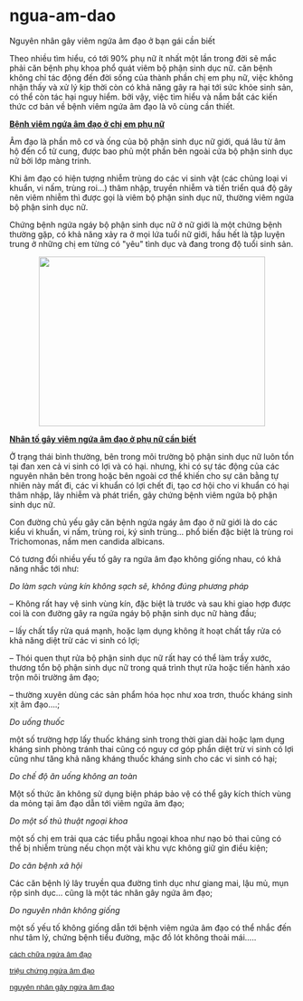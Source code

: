 # ngua-am-dao
<p>Nguyên nhân gây viêm ngứa âm đạo ở bạn gái cần biết</p>

<p>Theo nhiều tìm hiểu, có tới 90% phụ nữ ít nhất một lần trong đời sẽ mắc phải căn bệnh phụ khoa phổ quát viêm bộ phận sinh dục nữ. căn bệnh không chỉ tác động đến đời sống của thành phần chị em phụ nữ, việc không nhận thấy và xử lý kịp thời còn có khả năng gây ra hại tới sức khỏe sinh sản, có thể còn tác hại nguy hiểm. bởi vậy, việc tìm hiểu và nắm bắt các kiến thức cơ bản về bệnh viêm ngứa âm đạo là vô cùng cần thiết.</p>

<p><u><strong>Bệnh viêm ngứa âm đạo ở chị em phụ nữ</strong></u></p>

<p>Âm đạo là phần mô cơ và ống của bộ phận sinh dục nữ giới, quá lâu từ âm hộ đến cổ tử cung, được bao phủ một phần bên ngoài cửa bộ phận sinh dục nữ bởi lớp màng trinh.</p>

<p>Khi âm đạo có hiện tượng nhiễm trùng do các vi sinh vật (các chủng loại vi khuẩn, vi nấm, trùng roi&hellip;) thâm nhập, truyền nhiễm và tiến triển quá độ gây nên viêm nhiễm thì được gọi là viêm bộ phận sinh dục nữ, thường viêm ngứa bộ phận sinh dục nữ.</p>

<p>Chứng bệnh ngứa ngáy bộ phận sinh dục nữ ở nữ giới là một chứng bệnh thường gặp, có khả năng xảy ra ở mọi lứa tuổi nữ giới, hầu hết là tập luyện trung ở những chị em từng có &quot;yêu&quot; tình dục và đang trong độ tuổi sinh sản.</p>

<p style="text-align: center;"><img alt="" src="https://znews-photo-td.zadn.vn/w660/Uploaded/lepx/2018_04_24/Nguyen_nhan_trieu_chung_va_cach_ngua_viem_am_dao_1.jpg" style="height:300px; width:400px" /></p>

<p><u><strong>Nhân tố gây viêm ngứa âm đạo ở phụ nữ cần biết</strong></u></p>

<p>Ở trạng thái bình thường, bên trong môi trường bộ phận sinh dục nữ luôn tồn tại đan xen cả vi sinh có lợi và có hại. nhưng, khi có sự tác động của các nguyên nhân bên trong hoặc bên ngoài cơ thể khiến cho sự cân bằng tự nhiên này mất đi, các vi khuẩn có lợi chết đi, tạo cơ hội cho vi khuẩn có hại thâm nhập, lây nhiễm và phát triển, gây chứng bệnh viêm ngứa bộ phận sinh dục nữ.</p>

<p>Con đường chủ yếu gây căn bệnh ngứa ngáy âm đạo ở nữ giới là do các kiểu vi khuẩn, vi nấm, trùng roi, ký sinh trùng&hellip; phổ biến đặc biệt là trùng roi Trichomonas, nấm men candida albicans.</p>

<p>Có tương đối nhiều yếu tố gây ra ngứa âm đạo không giống nhau, có khả năng nhắc tới như:</p>

<p><em>Do làm sạch vùng kín không sạch sẽ, không đúng phương pháp</em></p>

<p>&ndash; Không rất hay vệ sinh vùng kín, đặc biệt là trước và sau khi giao hợp được coi là con đường gây ra ngứa ngáy bộ phận sinh dục nữ hàng đầu;</p>

<p>&ndash; lấy chất tẩy rửa quá mạnh, hoặc lạm dụng không ít hoạt chất tẩy rửa có khả năng diệt trừ các vi sinh có lợi;</p>

<p>&ndash; Thói quen thụt rửa bộ phận sinh dục nữ rất hay có thể làm trầy xước, thương tổn bộ phận sinh dục nữ trong quá trình thụt rửa hoặc tiến hành xáo trộn môi trường âm đạo;</p>

<p>&ndash; thường xuyên dùng các sản phẩm hóa học như xoa trơn, thuốc kháng sinh xịt âm đạo&hellip;.;</p>

<p><em>Do uống thuốc</em></p>

<p>một số trường hợp lấy thuốc kháng sinh trong thời gian dài hoặc lạm dụng kháng sinh phòng tránh thai cũng có nguy cơ góp phần diệt trừ vi sinh có lợi cũng như tăng khả năng kháng thuốc kháng sinh cho các vi sinh có hại;</p>

<p><em>Do chế độ ăn uống không an toàn</em></p>

<p>Một số thức ăn không sử dụng biện pháp bảo vệ có thể gây kích thích vùng da mỏng tại âm đạo dẫn tới viêm ngứa âm đạo;</p>

<p><em>Do một số thủ thuật ngoại khoa</em></p>

<p>một số chị em trải qua các tiểu phẫu ngoại khoa như nạo bỏ thai cũng có thể bị nhiễm trùng nếu chọn một vài khu vực không giữ gìn điều kiện;</p>

<p><em>Do căn bệnh xã hội</em></p>

<p>Các căn bệnh lý lây truyền qua đường tình dục như giang mai, lậu mủ, mụn rộp sinh dục&hellip; cũng là một tác nhân gây ngứa âm đạo;</p>

<p><em>Do nguyên nhân không giống</em></p>

<p>một số yếu tố không giống dẫn tới bệnh viêm ngứa âm đạo có thể nhắc đến như tâm lý, chứng bệnh tiểu đường, mặc đồ lót không thoải mái&hellip;..</p>

<p><span style="color:rgb(17, 85, 204); font-family:arial; font-size:10pt"><a class="in-cell-link" href="http://khoehangngay.com/viem-ngua-am-dao/" target="_blank">cách chữa ngứa âm đạo</a></span></p>

<p><span style="color:rgb(17, 85, 204); font-family:arial; font-size:10pt"><a class="in-cell-link" href="http://benhtrinoi.net/dieu-tri-viem-ngua-am-dao/" target="_blank">triệu chứng ngứa âm đạo</a></span></p>

<p><span style="color:rgb(17, 85, 204); font-family:arial; font-size:10pt"><a class="in-cell-link" href="http://khoehangngay.com/nguyen-nhan-gay-ngua-am-dao/" target="_blank">nguyên nhân gây ngứa âm đạo</a></span></p>


